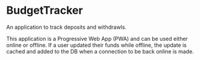 # BudgetTracker

An application to track deposits and withdrawls.

This application is a Progressive Web App (PWA) and can be used either online or offline. If a user updated their funds while offline, the update is cached and added to the DB when a connection to be back online is made.